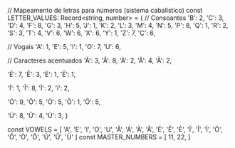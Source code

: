 // Mapeamento de letras para números (sistema cabalístico)
const LETTER_VALUES: Record<string, number> = {
  // Consoantes
  'B': 2,
  'C': 3,
  'D': 4,
  'F': 8,
  'G': 3,
  'H': 5,
  'J': 1,
  'K': 2,
  'L': 3,
  'M': 4,
  'N': 5,
  'P': 8,
  'Q': 1,
  'R': 2,
  'S': 3,
  'T': 4,
  'V': 6,
  'W': 6,
  'X': 6,
  'Y': 1,
  'Z': 7,
  'Ç': 6,

  // Vogais
  'A': 1,
  'E': 5,
  'I': 1,
  'O': 7,
  'U': 6,

  // Caracteres acentuados
  'Á': 3,
  'Â': 8,
  'À': 2,
  'Ã': 4,
  'Ä': 2,

  'É': 7,
  'Ê': 3,
  'È': 1,
  'Ë': 1,

  'Í': 1,
  'Î': 8,
  'Ì': 2,
  'ï': 2,

  'Ó': 9,
  'Ô': 5,
  'Ò': 5,
  'Õ': 1,
  'Ö': 5,

  'Ú': 8,
  'Û': 4,
  'Ù': 3,
}

const VOWELS = [
    'A',
    'E',
    'I',
    'O',
    'U',
    'Ã',
    'Á',
    'À',
    'Â',
    'É',
    'Ê',
    'È',
    'Í',
    'Î',
    'Ì',
    'Ó',
    'Ô',
    'Ò',
    'Õ',
    'Ú',
    'Û',
    'Ù'
]
const MASTER_NUMBERS = [
    11,
    22,
]